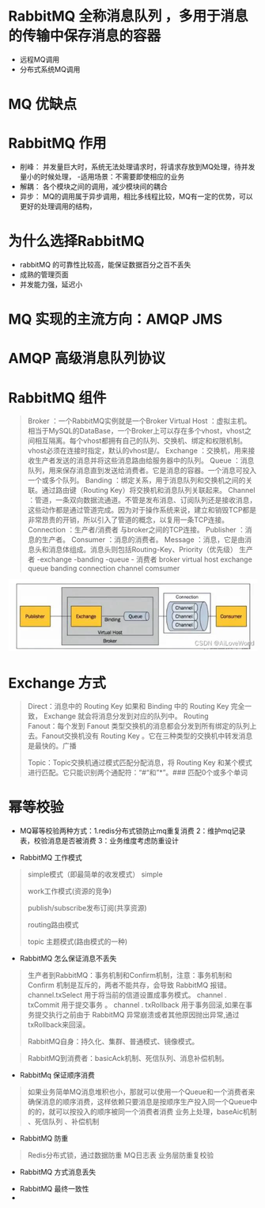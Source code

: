 # RabbitMQ  全称消息队列 ，多用于消息的传输中保存消息的容器
* 远程MQ调用
* 分布式系统MQ调用

# MQ 优缺点



# RabbitMQ  作用
* 削峰： 并发量巨大时，系统无法处理请求时，将请求存放到MQ处理，待并发量小的时候处理，  -适用场景：不需要即使相应的业务
* 解耦： 各个模块之间的调用，减少模块间的耦合
* 异步： MQ的调用属于异步调用，相比多线程比较，MQ有一定的优势，可以更好的处理调用的结构，



# 为什么选择RabbitMQ 
* rabbitMQ 的可靠性比较高，能保证数据百分之百不丢失
* 成熟的管理页面
* 并发能力强，延迟小


# MQ 实现的主流方向：AMQP JMS

# AMQP 高级消息队列协议

# RabbitMQ 组件
>Broker ：一个RabbitMQ实例就是一个Broker
>Virtual Host ：虚拟主机。相当于MySQL的DataBase，一个Broker上可以存在多个vhost，vhost之间相互隔离。每个vhost都拥有自己的队列、交换机、绑定和权限机制。vhost必须在连接时指定，默认的vhost是/。
>Exchange ：交换机，用来接收生产者发送的消息并将这些消息路由给服务器中的队列。
>Queue ：消息队列，用来保存消息直到发送给消费者。它是消息的容器。一个消息可投入一个或多个队列。
>Banding ：绑定关系，用于消息队列和交换机之间的关联。通过路由键（Routing Key）将交换机和消息队列关联起来。
>Channel ：管道，一条双向数据流通道。不管是发布消息、订阅队列还是接收消息，这些动作都是通过管道完成。因为对于操作系统来说，建立和销毁TCP都是非常昂贵的开销，所以引入了管道的概念，以复用一条TCP连接。
>Connection ：生产者/消费者 与broker之间的TCP连接。
>Publisher ：消息的生产者。
>Consumer ：消息的消费者。
>Message ：消息，它是由消息头和消息体组成。消息头则包括Routing-Key、Priority（优先级）
> 生产者  -exchange -banding  -queue  - 消费者
> broker   virtual host    exchange  queue  banding  connection   channel   comsumer
> 
![img.png](img.png)

# Exchange 方式
> Direct：消息中的 Routing Key 如果和 Binding 中的 Routing Key 完全一致， Exchange 就会将消息分发到对应的队列中。
>    Routing  
> Fanout：每个发到 Fanout 类型交换机的消息都会分发到所有绑定的队列上去。Fanout交换机没有 Routing Key 。它在三种类型的交换机中转发消息是最快的。广播
> 
> Topic：Topic交换机通过模式匹配分配消息，将 Routing Key 和某个模式进行匹配。它只能识别两个通配符：“#“和”*”。### 匹配0个或多个单词
> 

# 幂等校验
* MQ幂等校验两种方式：1.redis分布式锁防止mq重复消费   2：维护mq记录表，校验消息是否被消费   3：业务维度考虑防重设计




* RabbitMQ 工作模式
> simple模式（即最简单的收发模式）
> simple 
> 
> work工作模式(资源的竞争)
> 
> 
> publish/subscribe发布订阅(共享资源)
> 
> 
> routing路由模式
> 
> 
> topic 主题模式(路由模式的一种)
>
> 
>


* RabbitMQ 怎么保证消息不丢失
>生产者到RabbitMQ：事务机制和Confirm机制，注意：事务机制和 Confirm 机制是互斥的，两者不能共存，会导致 RabbitMQ 报错。
channel.txSelect  用于将当前的信道设置成事务模式。
channel . txCommit 用于提交事务 。
channel . txRollback 用于事务回滚,如果在事务提交执行之前由于 RabbitMQ 异常崩溃或者其他原因抛出异常,通过txRollback来回滚。
> 
>RabbitMQ自身：持久化、集群、普通模式、镜像模式。

>RabbitMQ到消费者：basicAck机制、死信队列、消息补偿机制。

* RabbitMq 保证顺序消费
> 如果业务简单MQ消息堆积也小，那就可以使用一个Queue和一个消费者来确保消息的顺序消费，这样依赖只要消息是按顺序生产投入同一个Queue中的的，就可以按投入的顺序被同一个消费者消费
> 业务上处理，baseAic机制 、死信队列 、补偿机制
* RabbitMQ 防重
> Redis分布式锁，通过数据防重
> MQ日志表 
> 业务层防重复校验
* RabbitMQ 方式消息丢失
>
> 

* RabbitMQ   最终一致性 
* 